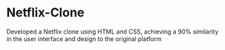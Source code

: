 # Netflix-Clone
Developed a Netflix clone using HTML and CSS, achieving a 90% similarity in the user interface and design to the original platform
